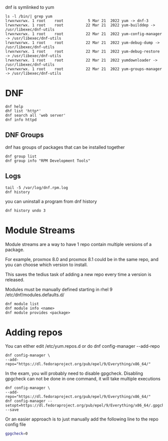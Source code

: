 dnf is symlinked to yum


    ls -l /bin/| grep yum
    lrwxrwxrwx. 1 root    root           5 Mar 21  2022 yum -> dnf-3
    lrwxrwxrwx. 1 root    root          22 Mar 21  2022 yum-builddep -> /usr/libexec/dnf-utils
    lrwxrwxrwx. 1 root    root          22 Mar 21  2022 yum-config-manager -> /usr/libexec/dnf-utils
    lrwxrwxrwx. 1 root    root          22 Mar 21  2022 yum-debug-dump -> /usr/libexec/dnf-utils
    lrwxrwxrwx. 1 root    root          22 Mar 21  2022 yum-debug-restore -> /usr/libexec/dnf-utils
    lrwxrwxrwx. 1 root    root          22 Mar 21  2022 yumdownloader -> /usr/libexec/dnf-utils
    lrwxrwxrwx. 1 root    root          22 Mar 21  2022 yum-groups-manager -> /usr/libexec/dnf-utils

# DNF

    dnf help
    dhf list 'http*'
    dnf search all 'web server'
    dnf info httpd


## DNF Groups

dnf has groups of packages that can be installed together

    dnf group list
    dnf group info "RPM Development Tools"

## Logs

    tail -5 /var/log/dnf.rpm.log
    dnf history
    
you can uninstall a program from dnf history

    dnf history undo 3

# Module Streams

Module streams are a way to have 1 repo contain multiple versions of a package. 

For example, proxmox 8.0 and proxmox 8.1 could be in the same repo, and you can choose which version to install.

This saves the tedius task of adding a new repo every time a version is released. 

Modules must be manually defined starting in rhel 9
/etc/dnf/modules.defaults.d/

    dnf module list
    dnf module info <name>
    dnf module provides <package>

# Adding repos

You can either edit /etc/yum.repos.d or do dnf config-manager --add-repo

    dnf config-manager \
    --add-repo="https://dl.fedoraproject.org/pub/epel/9/Everything/x86_64/"

In the exam, you will probably need to disable gpgcheck. Disabling gpgcheck can not be done in one command, it will take multiple executions

```
dnf config-manager \
--add-repo="https://dl.fedoraproject.org/pub/epel/9/Everything/x86_64/"
dnf config-manager --setopt=https://dl.fedoraproject.org/pub/epel/9/Everything/x86_64/.gpgcheck=0 --save
```

Or an easier approach is to just manually add the following line to the repo config file

```bash
gpgcheck=0
```
